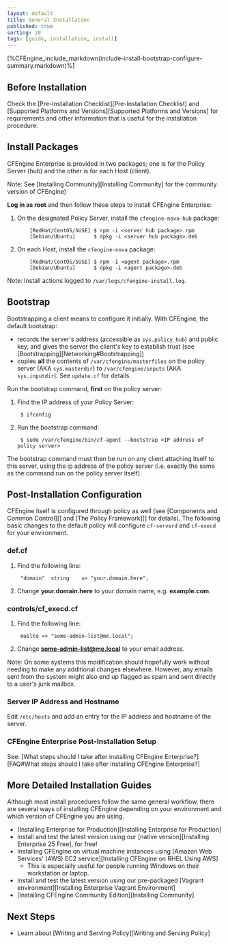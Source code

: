 ```yaml
---
layout: default
title: General Installation
published: true
sorting: 20
tags: [guide, installation, install]
---
```


[%CFEngine_include_markdown(include-install-bootstrap-configure-summary.markdown)%]

## Before Installation ##

Check the [Pre-Installation Checklist][Pre-Installation Checklist] and [Supported Platforms and Versions][Supported Platforms and Versions] for requirements and other information that is useful for the installation procedure.

## Install Packages ##

CFEngine Enterprise is provided in two packages; one is for the Policy
Server (hub) and the other is for each Host (client). 

Note: See [Installing Community][Installing Community] for the community version of CFEngine)

**Log in as root** and then follow these steps to install CFEngine Enterprise:

1. On the designated Policy Server, install the `cfengine-nova-hub` package:

    ```
        [RedHat/CentOS/SUSE] $ rpm -i <server hub package>.rpm
        [Debian/Ubuntu]      $ dpkg -i <server hub package>.deb
    ```

2. On each Host, install the `cfengine-nova` package:

    ```
        [RedHat/CentOS/SUSE] $ rpm -i <agent package>.rpm
        [Debian/Ubuntu]      $ dpkg -i <agent package>.deb
    ```

Note: Install actions logged to `/var/logs/cfengine-install.log`.

## Bootstrap ##

Bootstrapping a client means to configure it initially.  With CFEngine, the default bootstrap:

* records the server's address (accessible as `sys.policy_hub`) and public key, and gives the server the client's key to establish trust (see [Bootstrapping][Networking#Bootstrapping])
* copies **all** the contents of `/var/cfengine/masterfiles` on the policy server (AKA `sys.masterdir`) to `/var/cfengine/inputs` (AKA `sys.inputdir`).  See `update.cf` for details.

Run the bootstrap command, **first** on the policy server:

1. Find the IP address of your Policy Server:

		
	    $ ifconfig
		

2. Run the bootstrap command:

		
        $ sudo /var/cfengine/bin/cf-agent --bootstrap <IP address of policy server>
		

The bootstrap command must then be run on any client attaching itself to this server, using the ip address of the policy server (i.e. exactly the same as the command run on the policy server itself).

## Post-Installation Configuration ##

CFEngine itself is configured through policy as well (see [Components and Common Control][] and 
[The Policy Framework][] for details). The following basic changes to the default policy will configure 
`cf-serverd` and `cf-execd` for your environment.

### def.cf ###

1. Find the following line:
		
		"domain"  string    => "your.domain.here",
		
2. Change **your.domain.here** to your domain name, e.g. **example.com**.

### controls/cf_execd.cf ###

1. Find the following line:
		
		mailto => "some-admin-list@me.local";
		
2. Change **some-admin-list@me.local** to your email address.

Note: On some systems this modification should hopefully work without needing to make any additional changes elsewhere. However, any emails sent from the system might also end up flagged as spam and sent directly to a user's junk mailbox.

### Server IP Address and Hostname ###

Edit `/etc/hosts` and add an entry for the IP address and hostname of the server.

### CFEngine Enterprise Post-Installation Setup ###

See: [What steps should I take after installing CFEngine Enterprise?][FAQ#What steps should I take after installing CFEngine Enterprise?]


## More Detailed Installation Guides ##

Although most install procedures follow the same general workflow, there are several ways of installing CFEngine depending on your environment and which version of CFEngine you are using.

* [Installing Enterprise for Production][Installing Enterprise for Production]
* Install and test the latest version using our [native version][Installing Enterprise 25 Free], for free!
* Installing CFEngine on virtual machine instances using [Amazon Web Services' (AWS) EC2 service][Installing CFEngine on RHEL Using AWS]
	* This is especially useful for people running Windows on their workstation or laptop.
* Install and test the latest version using our pre-packaged [Vagrant environment][Installing Enterprise Vagrant Environment]
* [Installing CFEngine Community Edition][Installing Community]

## Next Steps ##

* Learn about [Writing and Serving Policy][Writing and Serving Policy]

